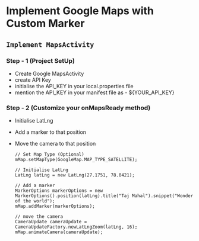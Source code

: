 # Implement Google Maps with Custom Marker

## `Implement MapsActivity`
### Step - 1 (Project SetUp)
  - Create Google MapsActivity 
  - create API Key
  - initialise the API_KEY in your local.properties file
  - mention the API_KEY in your manifest file as - ${YOUR_API_KEY}

### Step - 2 (Customize your onMapsReady method)
  - Initialise LatLng
  - Add a marker to that position
  - Move the camera to that position

        // Set Map Type (Optional)
        mMap.setMapType(GoogleMap.MAP_TYPE_SATELLITE);

        // Initialise LatLng
        LatLng latLng = new LatLng(27.1751, 78.0421);
        
        // Add a marker
        MarkerOptions markerOptions = new MarkerOptions().position(latLng).title("Taj Mahal").snippet("Wonder of the world");
        mMap.addMarker(markerOptions);
        
        // move the camera
        CameraUpdate cameraUpdate = CameraUpdateFactory.newLatLngZoom(latLng, 16);
        mMap.animateCamera(cameraUpdate);
